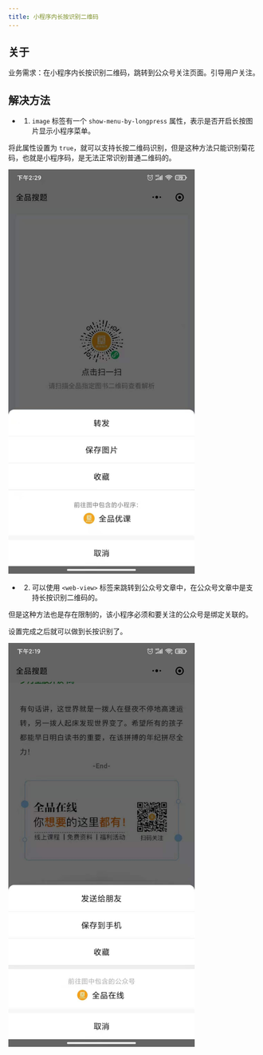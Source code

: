```yaml
---
title: 小程序内长按识别二维码
---
```


## 关于

业务需求：在小程序内长按识别二维码，跳转到公众号关注页面。引导用户关注。

## 解决方法

- 1. `image` 标签有一个 `show-menu-by-longpress` 属性，表示是否开启长按图片显示小程序菜单。

将此属性设置为 `true`，就可以支持长按二维码识别，但是这种方法只能识别菊花码，也就是小程序码，是无法正常识别普通二维码的。

<img style="width: 374px" src="./images/applet-QRCode/img_20201112142944.jpg">


- 2. 可以使用 `<web-view>` 标签来跳转到公众号文章中，在公众号文章中是支持长按识别二维码的。

但是这种方法也是存在限制的，该小程序必须和要关注的公众号是绑定关联的。

设置完成之后就可以做到长按识别了。

<img style="width: 374px" src="./images/applet-QRCode/img_20201112142051.jpg">